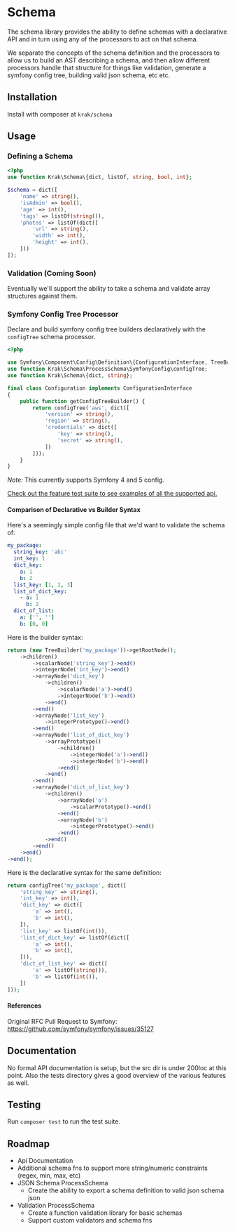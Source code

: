 # Schema

The schema library provides the ability to define schemas with a declarative API and in turn using any of the processors to act on that schema.

We separate the concepts of the schema definition and the processors to allow us to build an AST describing a schema, and then allow different processors handle that structure for things like validation, generate a symfony config tree, building valid json schema, etc etc.

## Installation

Install with composer at `krak/schema`

## Usage

### Defining a Schema

```php
<?php
use function Krak\Schema\{dict, listOf, string, bool, int};

$schema = dict([
    'name' => string(),
    'isAdmin' => bool(),
    'age' => int(),
    'tags' => listOf(string()),
    'photos' => listOf(dict([
        'url' => string(),
        'width' => int(),
        'height' => int(),
    ]))
]);
```

### Validation (Coming Soon)

Eventually we'll support the ability to take a schema and validate array structures against them.

### Symfony Config Tree Processor

Declare and build symfony config tree builders declaratively with the `configTree` schema processor.

```php
<?php

use Symfony\Component\Config\Definition\{ConfigurationInterface, TreeBuilder};
use function Krak\Schema\ProcessSchema\SymfonyConfig\configTree;
use function Krak\Schema\{dict, string};

final class Configuration implements ConfigurationInterface
{
    public function getConfigTreeBuilder() {
        return configTree('aws', dict([
            'version' => string(),
            'region' => string(),
            'credentials' => dict([
                'key' => string(),
                'secret' => string(),
            ])
        ]));
    }
}
```

*Note:* This currently supports Symfony 4 and 5 config.

[Check out the feature test suite to see examples of all the supported api.](test/feature/SymfonyConfigTest.php)

#### Comparison of Declarative vs Builder Syntax

Here's a seemingly simple config file that we'd want to validate the schema of:

```yaml
my_package:
  string_key: 'abc'
  int_key: 1
  dict_key:
    a: 1
    b: 2
  list_key: [1, 2, 3]
  list_of_dict_key:
    - a: 1
      b: 2
  dict_of_list:
    a: ['', '']
    b: [0, 0]
```

Here is the builder syntax:

```php
return (new TreeBuilder('my_package'))->getRootNode();
    ->children()
        ->scalarNode('string_key')->end()
        ->integerNode('int_key')->end()
        ->arrayNode('dict_key')
            ->children()
                ->scalarNode('a')->end()
                ->integerNode('b')->end()
            ->end()
        ->end()
        ->arrayNode('list_key')
            ->integerPrototype()->end()
        ->end()
        ->arrayNode('list_of_dict_key')
            ->arrayPrototype()
                ->children()
                    ->integerNode('a')->end()
                    ->integerNode('b')->end()
                ->end()
            ->end()
        ->end()
        ->arrayNode('dict_of_list_key')
            ->children()
                ->arrayNode('a')
                    ->scalarPrototype()->end()
                ->end()
                ->arrayNode('b')
                    ->integerPrototype()->end()
                ->end()
            ->end()
        ->end()
    ->end()
->end();
```

Here is the declarative syntax for the same definition:

```php
return configTree('my_package', dict([
    'string_key' => string(),
    'int_key' => int(),
    'dict_key' => dict([
        'a' => int(),
        'b' => int(),
    ]),
    'list_key' => listOf(int()),
    'list_of_dict_key' => listOf(dict([
        'a' => int(),
        'b' => int(),
    ])),
    'dict_of_list_key' => dict([
        'a' => listOf(string()),
        'b' => listOf(int()),
    ])
]));
```

#### References

Original RFC Pull Request to Symfony: https://github.com/symfony/symfony/issues/35127

## Documentation

No formal API documentation is setup, but the src dir is under 200loc at this point. Also the tests directory gives a good overview of the various features as well.

## Testing

Run `composer test` to run the test suite.

## Roadmap

- Api Documentation
- Additional schema fns to support more string/numeric constraints (regex, min, max, etc)
- JSON Schema ProcessSchema
  - Create the ability to export a schema definition to valid json schema json
- Validation ProcessSchema
  - Create a function validation library for basic schemas
  - Support custom validators and schema fns
